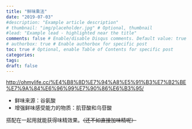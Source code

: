 ```yaml
---
title: "鲜味乘法"
date: "2019-07-03"
#description: "Example article description"
# thumbnail: "img/placeholder.jpg" # Optional, thumbnail
#lead: "Example lead - highlighted near the title"
comments: false # Enable/disable Disqus comments. Default value: true
# authorbox: true # Enable authorbox for specific post
toc: true # Optional, enable Table of Contents for specific post
categories:
tags:
draft: false
---
```


http://ohmylife.cc/%E4%B8%8D%E7%94%A8%E5%91%B3%E7%B2%BE%E7%9A%84%E6%96%99%E7%90%86%E6%B3%95/

* 鲜味来源：谷氨酸
* 增强鲜味感受能力的物质：肌苷酸和乌苷酸

搭配在一起用就能获得味精效果。~~（还不如直接加味精呢）~~